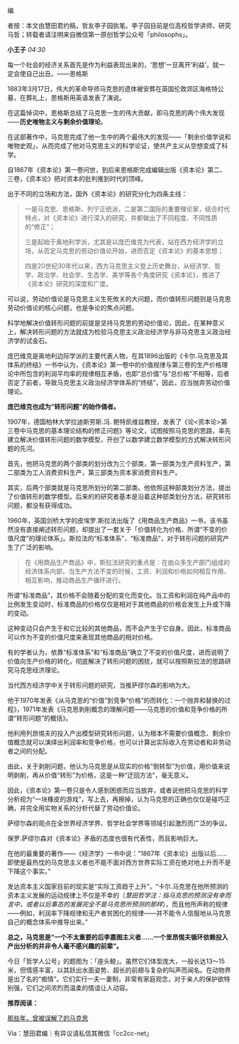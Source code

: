 编

者按：本文由慧田君约稿，哲友李子园执笔。李子园目前是位高校哲学讲师，研究马哲；转载者请注明来自微信第一原创哲学公众号「philosophs」。

**小王子** _04:30_

每一个社会的经济关系首先是作为利益表现出来的，‘思想’一旦离开‘利益’，就一定会使自己出丑。——恩格斯

1883年3月17日，伟大的革命导师马克思的遗体被安葬在英国伦敦郊区海格特公墓，在葬礼上，恩格斯用英语发表了演说。

在这篇悼词中，恩格斯总结了马克思一生的伟大贡献，即马克思的两个伟大发现——**历史唯物主义与剩余价值理论**。

在这部著作中，马克思完成了他一生中的两个最伟大的发现——「剩余价值学说和唯物史观」，从而完成了他对马克思主义的科学论证，使共产主义从空想变成了科学。

自1867年《资本论》第一卷问世，到后来恩格斯完成编辑出版《资本论》第二、三卷，《资本论》把对资本的批判推到时代的顶峰。

出于不同的立场和方法，国外《资本论》的研究分化为四条主线：

> 一是马克思、恩格斯、列宁正统派，二是第二国际的重要理论家，结合时代特点，对《资本论》进行深入的研究，并都做出了不同程度、不同性质的“修正”；
> 
> 三是起始于奥地利学派，尤其是以庞巴维克为代表，站在西方经济学的立场，从否定马克思的劳动价值论开始，进而否定《资本论》的基本思想；
> 
> 四是20世纪30年代以来，西方马克思主义登上历史舞台，从经济学、哲学、政治学、社会学、生态学、美学等各个角度研究《资本论》，推进了《资本论》研究的深度和广度。

可以说，劳动价值论是马克思主义生死攸关的大问题，而价值转形问题则是马克思劳动价值论的核心问题，也是争论的焦点问题。

科学地解决价值转形问题的前提是坚持马克思的劳动价值论，因此，在某种意义上，解决转形问题的方法就成为检验马克思主义政治经济学与非马克思主义政治经济学的试金石。

庞巴维克是奥地利边际学派的主要代表人物，在其1896出版的《卡尔.马克思及其体系的终结》一书中认为，《资本论》第一卷中的价值规律与第三卷的生产价格理论中所包含的利润平均率的规律相互矛盾，也即“总价值”与“总价格”不相等，后者否定了前者，导致马克思主义政治经济学体系的“终结”，因此，应当抛弃劳动价值理论。

**庞巴维克也成为“转形问题”的始作俑者。** 

1907年，德国柏林大学拉迪斯劳斯.冯. 鲍特凯维兹教授，发表了《论<资本论>第三卷中马克思的基本理论结构的修正问题》等论文，试图按照马克思的思路，率先建立解决价值转形问题的数学模型，开创了以数学建立数学模型的方式解决转形问题的先河。

首先，他把马克思的两个部类的划分改为三个部类，第一部类为生产资料生产，第二部类为工人消费资料生产，第三部类为资本家消费资料生产。

其实，后两个部类就是马克思所划分的第二部类。他依照这种部类划分方法，提出了价值转形的数学模型。后来的的研究者基本是沿着这种部类划分方法，研究转形问题，都没有获得成功。

1960年，英国剑桥大学的皮埃罗.斯拉法出版了《用商品生产商品》一书，该书虽然没有直接阐述转形问题，却提出了一套关于「价值转化为价格、所谓“不变的价值尺度”的理论体系」。斯拉法的“标准体系”、“标准商品”，对于转形问题的研究产生了广泛的影响。

> 在《用商品生产商品》中，斯拉法研究的重点是：在由众多生产部门组成的经济体系内部，当生产方法不变的时候，工资、利润和价格如何相互作用、相互影响，推动商品生产循环进行。

所谓“标准商品”，其价格不会随着分配的变化而变化。当工资和利润在纯产品中的比例发生变动时，标准商品的价格仅仅是相对于其他商品的价格会发生上升或下降的变动。

这种变动只会产生于和它比较的其他商品，而不会产生于它自身。因此，标准商品可以作为不变的价值尺度来表现其他商品的相对价格。

有的学者认为，依靠“标准体系”和“标准商品”确立了不变的价值尺度，进而说明了价值向生产价格的转化，彻底解决了转形问题的困扰，就可以按照斯拉法的思路研究马克思经济理论。

当代西方经济学中关于转形问题的研究，当推萨缪尔森的影响为大。

他于1970年发表《从马克思的“价值”到竞争“价格”的而转化：一个抛弃和替换的过程》，1971年发表《马克思剥削概念的理解问题——马克思的价值和竞争价格的所谓“转形问题”的概括》。

他利用列昂惕夫的投入产出模型研究转形问题，认为根本不需要价值概念、剩余价值概念就可以演绎出利润率和竞争价格，也可以计算出实际收入在劳动者和非劳动者之间的分配。

由此，关于剥削问题，他认为马克思是从现实的价格“倒转型”为价值，用价值来说明剥削，再从价值“转形”为价格，这是一种“迂回方法”，毫无意义。

因此，《资本论》第一卷只是令人感到困惑而应当放弃，或者说他把马克思的科学分析视为“一块橡皮的游戏”，写上去，再擦掉，认为马克思的正确也仅仅是碰巧正确，并完全用实物关系的分析代替了劳动价值论。

萨缪尔森的观点在全世界经济学界、哲学社会学界等领域引起激烈而广泛的争议。

保罗.萨缪尔森对《资本论》矛盾的态度也很有代表性，而且影响巨大。

在他的最重要的著作——《经济学》一书中说：“1867年《资本论》出版以后……即使是最热忱的马克思主义者也不能不面对西方世界实际工资在绝对地上升而不是下降这个事实。”

发达资本主义国家目前的现实是“实际工资趋于上升”，“卡尔.马克思在他所预测的资本主义发展的运动规律上不仅是不幸的（_慧田哲学注：指马克思的预测没有幸而言中，或者以后事态的发展完全不是马克思所预测的那样_），而且他所声称的规律——例如，利润率下降规律和无产者贫困化的规律——并不能令人信服地从马克思自己的概念体系中推导出来。”

**总之，马克思是“一个不太重要的后李嘉图主义者……一个里昂惕夫循环依赖投入产出分析的并非令人毫不感兴趣的前辈”。** 

今日「哲学人公号」的题图为：「座头鲸」。虽然它们体型庞大，一般长达13～15米，但情感丰富，以其跃出水面姿势、超长的前翅与复杂的叫声而闻名。在动物界是出了名的“痴情”。它们实行一夫一妻制，非常有家庭观念，对于亲人的保护欲特别强，它们之间浓烈而温柔的情谊让人动容。

**推荐阅读：** 

[那些年，曾被误解了的马克思](http://mp.weixin.qq.com/s?__biz=MzI4OTAxMTEwOA==&mid=2649996876&idx=1&sn=306da60a31ff8158bab704952bef77a5&scene=21#wechat_redirect)  

Via：慧田君编｜有异议请私信其微信「cc2cc-net」